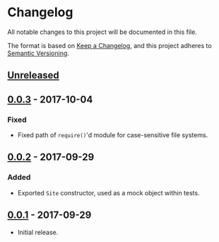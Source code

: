 # Changelog
All notable changes to this project will be documented in this file.

The format is based on [Keep a Changelog](https://keepachangelog.com/en/1.0.0/),
and this project adheres to [Semantic Versioning](https://semver.org/spec/v2.0.0.html).

## [Unreleased]

## [0.0.3] - 2017-10-04

### Fixed

- Fixed path of `require()`'d module for case-sensitive file systems.

## [0.0.2] - 2017-09-29

### Added

- Exported `Site` constructor, used as a mock object within tests.

## [0.0.1] - 2017-09-29

- Initial release.

[Unreleased]: https://github.com/jaredhanson/chai-kerouac-middleware/compare/v0.0.3...HEAD
[0.0.3]: https://github.com/jaredhanson/chai-kerouac-middleware/compare/v0.0.2...v0.0.3
[0.0.2]: https://github.com/jaredhanson/chai-kerouac-middleware/compare/v0.0.1...v0.0.2
[0.0.1]: https://github.com/jaredhanson/chai-kerouac-middleware/releases/tag/v0.0.1
